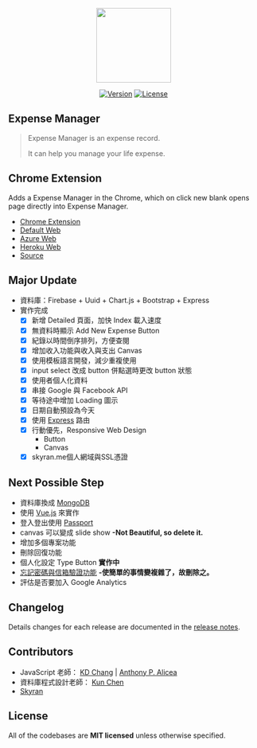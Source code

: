<p align="center"><a href="#" target="_blank"><img width="150" src="https://github.com/skyran1278/Expense-Manager/blob/firebase/icons/playstore/icon.png"></a></p>

<p align="center">
<!--   <a href="/"><img src="https://img.shields.io/github/downloads/skyran1278/20170324-Account/latest/total.svg" alt="Downloads"></a> -->
  <a href="#"><img src="https://img.shields.io/github/release/skyran1278/Expense-Manager.svg" alt="Version"></a>
  <a href="#"><img src="https://img.shields.io/github/license/skyran1278/Expense-Manager.svg" alt="License"></a>
</p>

## Expense Manager

> Expense Manager is an expense record.
>
> It can help you manage your life expense.

## Chrome Extension

Adds a Expense Manager in the Chrome, which on click new blank opens page directly into Expense Manager.

* [Chrome Extension](https://goo.gl/YPmDnM)
* [Default Web](https://skyran.me)
* [Azure Web](http://expense-manager.azurewebsites.net)
* [Heroku Web](https://expense-manger.herokuapp.com)
* [Source](https://github.com/skyran1278/Expense-Manager/tree/master/docs)

## Major Update

- 資料庫：Firebase + Uuid + Chart.js + Bootstrap + Express
- 實作完成
  - [x] 新增 Detailed 頁面，加快 Index 載入速度
  - [x] 無資料時顯示 Add New Expense Button
  - [x] 紀錄以時間倒序排列，方便查閱
  - [x] 增加收入功能與收入與支出 Canvas
  - [x] 使用模板語言開發，減少重複使用
  - [x] input select 改成 button 併點選時更改 button 狀態
  - [x] 使用者個人化資料
  - [x] 串接 Google 與 Facebook API
  - [x] 等待途中增加 Loading 圖示
  - [x] 日期自動預設為今天
  - [x] 使用 [Express](http://expressjs.com/zh-tw/) 路由
  - [x] 行動優先，Responsive Web Design
    - Button
    - Canvas
  - [x] skyran.me個人網域與SSL憑證

## Next Possible Step

- 資料庫換成 [MongoDB](https://www.mongodb.com/)
- 使用 [Vue.js](https://cn.vuejs.org/v2/guide/) 來實作
- 登入登出使用 [Passport](http://passportjs.org/)
- canvas 可以變成 slide show **-Not Beautiful, so delete it.**
- 增加多個專案功能
- 刪除回復功能
- 個人化設定 Type Button **實作中**
- [忘記密碼與信箱驗證功能](https://firebase.google.com/docs/auth/web/manage-users#send_a_user_a_verification_email) **-使簡單的事情變複雜了，故刪除之。**
- 評估是否要加入 Google Analytics

## Changelog

Details changes for each release are documented in the [release notes](https://github.com/skyran1278/20170324_ExpenseManager/releases).

## Contributors

* JavaScript 老師： [KD Chang](https://github.com/kdchang) | [Anthony P. Alicea](https://github.com/AnthonyPAlicea)
* 資料庫程式設計老師： [Kun Chen](https://github.com/kchen-tw)
* [Skyran](https://github.com/skyran1278)

## License

All of the codebases are **MIT licensed** unless otherwise specified.
